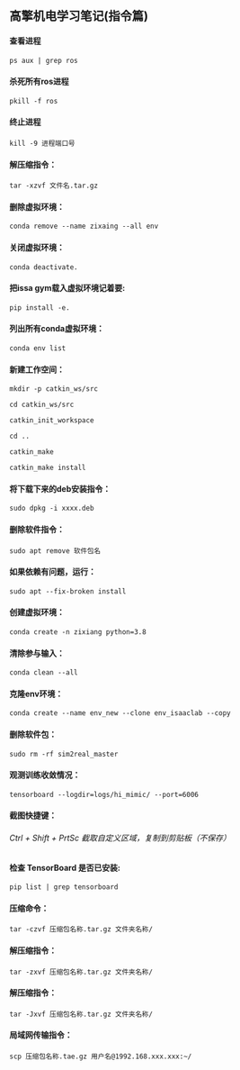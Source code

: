 ## 高擎机电学习笔记(指令篇)

#### 查看进程
```
ps aux | grep ros
```
#### 杀死所有ros进程
```
pkill -f ros
```
#### 终止进程
```
kill -9 进程端口号
```
#### 解压缩指令：
```
tar -xzvf 文件名.tar.gz
```
#### 删除虚拟环境：
```
conda remove --name zixaing --all env
```
#### 关闭虚拟环境：
```
conda deactivate.
```
#### 把issa gym载入虚拟环境记着要:
```
pip install -e.
```
#### 列出所有conda虚拟环境：
```
conda env list
```
#### 新建工作空间：
```
mkdir -p catkin_ws/src
```
```
cd catkin_ws/src
```
```
catkin_init_workspace
```
```
cd .. 	
```
```
catkin_make
```
```
catkin_make install
```
#### 将下载下来的deb安装指令：
```
sudo dpkg -i xxxx.deb
```
#### 删除软件指令：
```
sudo apt remove 软件包名
```
#### 如果依赖有问题，运行：
```
sudo apt --fix-broken install
```
#### 创建虚拟环境：
```
conda create -n zixiang python=3.8
```
#### 清除参与输入：
```
conda clean --all
```
#### 克隆env环境：
```
conda create --name env_new --clone env_isaaclab --copy
```
#### 删除软件包：
```
sudo rm -rf sim2real_master
```
#### 观测训练收敛情况：
```
tensorboard --logdir=logs/hi_mimic/ --port=6006
```
#### 截图快捷键：

###### Ctrl + Shift + PrtSc 截取自定义区域，复制到剪贴板（不保存）

#### 检查 TensorBoard 是否已安装:
```
pip list | grep tensorboard
```
#### 压缩命令：
```
tar -czvf 压缩包名称.tar.gz 文件夹名称/
```
#### 解压缩指令：
```
tar -zxvf 压缩包名称.tar.gz 文件夹名称/
```
#### 解压缩指令：
```
tar -Jxvf 压缩包名称.tar.gz 文件夹名称/
```
#### 局域网传输指令：
```
scp 压缩包名称.tae.gz 用户名@1992.168.xxx.xxx:~/
```


